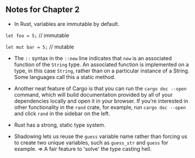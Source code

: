 ## Notes for Chapter 2

- In Rust, variables are immutable by default.

`let foo = 5;` // immutable

`let mut bar = 5;` // mutable

- The `::` syntax in the `::new` line indicates that `new` is an associated function of the `String` type. An associated function is implemented on a type, in this case `String`, rather than on a particular instance of a String. Some languages call this a static method.

- Another neat feature of Cargo is that you can run the `cargo doc --open` command, which will build documentation provided by all of your dependencies locally and open it in your browser. If you’re interested in other functionality in the `rand` crate, for example, run `cargo doc --open` and click `rand` in the sidebar on the left.

- Rust has a strong, static type system.

- Shadowing lets us reuse the `guess` variable name rather than forcing us to create two unique variables, such as `guess_str` and `guess` for example. => A fair feature to 'solve' the type casting hell.
